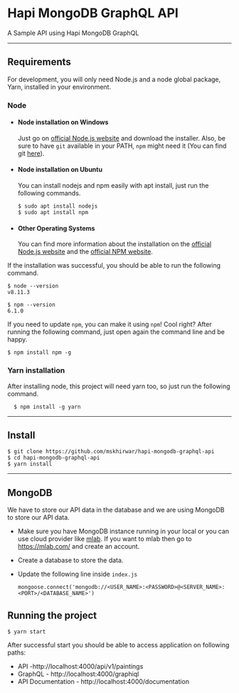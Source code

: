 # Hapi MongoDB GraphQL API

A Sample API using Hapi MongoDB GraphQL

---
## Requirements

For development, you will only need Node.js and a node global package, Yarn, installed in your environment.

### Node
- #### Node installation on Windows

  Just go on [official Node.js website](https://nodejs.org/) and download the installer.
Also, be sure to have `git` available in your PATH, `npm` might need it (You can find git [here](https://git-scm.com/)).

- #### Node installation on Ubuntu

  You can install nodejs and npm easily with apt install, just run the following commands.

      $ sudo apt install nodejs
      $ sudo apt install npm

- #### Other Operating Systems
  You can find more information about the installation on the [official Node.js website](https://nodejs.org/) and the [official NPM website](https://npmjs.org/).

If the installation was successful, you should be able to run the following command.

    $ node --version
    v8.11.3

    $ npm --version
    6.1.0

If you need to update `npm`, you can make it using `npm`! Cool right? After running the following command, just open again the command line and be happy.

    $ npm install npm -g

###
### Yarn installation
  After installing node, this project will need yarn too, so just run the following command.

      $ npm install -g yarn
---

## Install

    $ git clone https://github.com/mskhirwar/hapi-mongodb-graphql-api
    $ cd hapi-mongodb-graphql-api
    $ yarn install

---

## MongoDB

We have to store our API data in the database and we are using MongoDB to store our API data.

- Make sure you have MongoDB instance running in your local or you can use cloud provider like [mlab](https://mlab.com/). If you want to mlab then go to https://mlab.com/ and create an account.

- Create a database to store the data.

- Update the following line inside `index.js`

    ```
    mongoose.connect('mongodb://<USER_NAME>:<PASSWORD>@<SERVER_NAME>:<PORT>/<DATABASE_NAME>')
    ```

<!---
## Configure app

Open `a/nice/path/to/a.file` then edit it with your settings. You will need:

- A setting;
- Another setting;
- One more setting;
--->

## Running the project

    $ yarn start

After successful start you should be able to access application on following paths:


- API -http://localhost:4000/api/v1/paintings
- GraphQL - http://localhost:4000/graphiql
- API Documentation - http://localhost:4000/documentation


<!---
## Simple build for production

    $ yarn build
--->